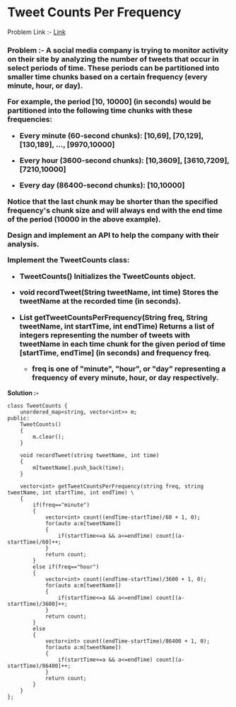 # Tweet Counts Per Frequency

Problem Link :- [Link](https://leetcode.com/problems/tweet-counts-per-frequency/description/)

<h3>
Problem :- A social media company is trying to monitor activity on their site by analyzing the number of tweets that occur in select periods of time. These periods can be partitioned into smaller time chunks based on a certain frequency (every minute, hour, or day).

For example, the period [10, 10000] (in seconds) would be partitioned into the following time chunks with these frequencies:

  * Every minute (60-second chunks): [10,69], [70,129], [130,189], ..., [9970,10000]
  
  * Every hour (3600-second chunks): [10,3609], [3610,7209], [7210,10000]
  
  * Every day (86400-second chunks): [10,10000]
  
Notice that the last chunk may be shorter than the specified frequency's chunk size and will always end with the end time of the period (10000 in the above example).

Design and implement an API to help the company with their analysis.

Implement the TweetCounts class:

  * TweetCounts() Initializes the TweetCounts object.
  
  * void recordTweet(String tweetName, int time) Stores the tweetName at the recorded time (in seconds).
  
  * List<Integer> getTweetCountsPerFrequency(String freq, String tweetName, int startTime, int endTime) Returns a list of integers representing the number of tweets with tweetName in each time chunk for the given period of time [startTime, endTime] (in seconds) and frequency freq.
  
    * freq is one of "minute", "hour", or "day" representing a frequency of every minute, hour, or day respectively.
</h3>


**Solution :-**
```
class TweetCounts {
    unordered_map<string, vector<int>> m;
public:
    TweetCounts() 
    {
        m.clear();
    }
    
    void recordTweet(string tweetName, int time) 
    {
        m[tweetName].push_back(time);
    }
    
    vector<int> getTweetCountsPerFrequency(string freq, string tweetName, int startTime, int endTime) \
    {
        if(freq=="minute")
        {
            vector<int> count((endTime-startTime)/60 + 1, 0);
            for(auto a:m[tweetName])
            {
                if(startTime<=a && a<=endTime) count[(a-startTime)/60]++;
            }
            return count;
        }
        else if(freq=="hour")
        {
            vector<int> count((endTime-startTime)/3600 + 1, 0);   
            for(auto a:m[tweetName])
            {
                if(startTime<=a && a<=endTime) count[(a-startTime)/3600]++;
            }
            return count;
        }
        else
        {
            vector<int> count((endTime-startTime)/86400 + 1, 0);
            for(auto a:m[tweetName])
            {
                if(startTime<=a && a<=endTime) count[(a-startTime)/86400]++;
            }
            return count;
        }
    }
};
```
